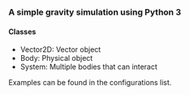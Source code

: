 ### A simple gravity simulation using Python 3

#### Classes

- Vector2D: Vector object
- Body: Physical object
- System: Multiple bodies that can interact

Examples can be found in the configurations list.